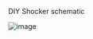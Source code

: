 DIY Shocker schematic

![image](https://github.com/Yaku-Github/ValoShock/assets/70162784/bf1b351a-08b1-47df-ada0-84ed5d5b06ee)
